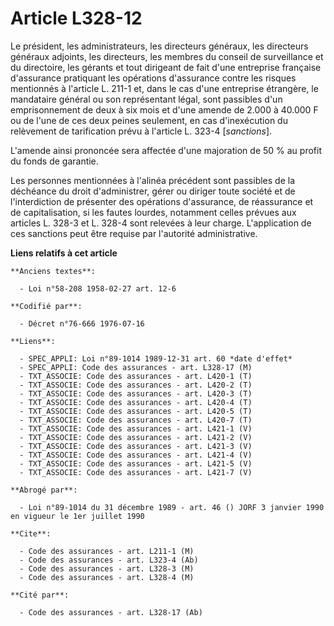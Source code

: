 # Article L328-12

Le président, les administrateurs, les directeurs généraux, les directeurs généraux adjoints, les directeurs, les membres du
conseil de surveillance et du directoire, les gérants et tout dirigeant de fait d'une entreprise française d'assurance
pratiquant les opérations d'assurance contre les risques mentionnés à l'article L. 211-1 et, dans le cas d'une entreprise
étrangère, le mandataire général ou son représentant légal, sont passibles d'un emprisonnement de deux à six mois et d'une
amende de 2.000 à 40.000 F ou de l'une de ces deux peines seulement, en cas d'inexécution du relèvement de tarification prévu
à l'article L. 323-4 [*sanctions*].

L'amende ainsi prononcée sera affectée d'une majoration de 50 % au profit du fonds de garantie.

Les personnes mentionnées à l'alinéa précédent sont passibles de la déchéance du droit d'administrer, gérer ou diriger toute
société et de l'interdiction de présenter des opérations d'assurance, de réassurance et de capitalisation, si les fautes
lourdes, notamment celles prévues aux articles L. 328-3 et L. 328-4 sont relevées à leur charge. L'application de ces
sanctions peut être requise par l'autorité administrative.

**Liens relatifs à cet article**

	**Anciens textes**:

	  - Loi n°58-208 1958-02-27 art. 12-6

	**Codifié par**:

	  - Décret n°76-666 1976-07-16

	**Liens**:

	  - SPEC_APPLI: Loi n°89-1014 1989-12-31 art. 60 *date d'effet*
	  - SPEC_APPLI: Code des assurances - art. L328-17 (M)
	  - TXT_ASSOCIE: Code des assurances - art. L420-1 (T)
	  - TXT_ASSOCIE: Code des assurances - art. L420-2 (T)
	  - TXT_ASSOCIE: Code des assurances - art. L420-3 (T)
	  - TXT_ASSOCIE: Code des assurances - art. L420-4 (T)
	  - TXT_ASSOCIE: Code des assurances - art. L420-5 (T)
	  - TXT_ASSOCIE: Code des assurances - art. L420-7 (T)
	  - TXT_ASSOCIE: Code des assurances - art. L421-1 (V)
	  - TXT_ASSOCIE: Code des assurances - art. L421-2 (V)
	  - TXT_ASSOCIE: Code des assurances - art. L421-3 (V)
	  - TXT_ASSOCIE: Code des assurances - art. L421-4 (V)
	  - TXT_ASSOCIE: Code des assurances - art. L421-5 (V)
	  - TXT_ASSOCIE: Code des assurances - art. L421-7 (V)

	**Abrogé par**:

	  - Loi n°89-1014 du 31 décembre 1989 - art. 46 () JORF 3 janvier 1990 en vigueur le 1er juillet 1990

	**Cite**:

	  - Code des assurances - art. L211-1 (M)
	  - Code des assurances - art. L323-4 (Ab)
	  - Code des assurances - art. L328-3 (M)
	  - Code des assurances - art. L328-4 (M)

	**Cité par**:

	  - Code des assurances - art. L328-17 (Ab)
